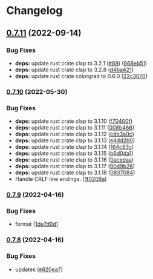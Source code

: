 # Changelog

## [0.7.11](https://github.com/davidkna/lcat-rs/compare/lcat-v0.7.10...lcat-v0.7.11) (2022-09-14)


### Bug Fixes

* **deps:** update rust crate clap to 3.2.1 ([#89](https://github.com/davidkna/lcat-rs/issues/89)) ([868eb51](https://github.com/davidkna/lcat-rs/commit/868eb5156d92f2e3266640871709451ddbf2b9ec))
* **deps:** update rust crate clap to 3.2.8 ([d4ba421](https://github.com/davidkna/lcat-rs/commit/d4ba421213c1467777fd61c368b6925b64ede789))
* **deps:** update rust crate colorgrad to 0.6.0 ([22c3070](https://github.com/davidkna/lcat-rs/commit/22c30700de54b5f9c107b279c71d22d7db25a87b))

### [0.7.10](https://github.com/davidkna/lcat-rs/compare/lcat-v0.7.9...lcat-v0.7.10) (2022-05-30)


### Bug Fixes

* **deps:** update rust crate clap to 3.1.10 ([f70400f](https://github.com/davidkna/lcat-rs/commit/f70400f53e3bf5287cad293a7d90a542c366948a))
* **deps:** update rust crate clap to 3.1.11 ([008b466](https://github.com/davidkna/lcat-rs/commit/008b46680536ce0219830f4c95b93f7ab572b99b))
* **deps:** update rust crate clap to 3.1.12 ([cdb3a0c](https://github.com/davidkna/lcat-rs/commit/cdb3a0cc398cc1f7fc7da523fba16b85a54f26c1))
* **deps:** update rust crate clap to 3.1.13 ([e4dd2b0](https://github.com/davidkna/lcat-rs/commit/e4dd2b0953feddb2887ac774316ebc4f485f2684))
* **deps:** update rust crate clap to 3.1.14 ([164c83c](https://github.com/davidkna/lcat-rs/commit/164c83c204aeda806fdfc4a2ce38137067727909))
* **deps:** update rust crate clap to 3.1.15 ([b6d0da1](https://github.com/davidkna/lcat-rs/commit/b6d0da1c13a6854ac7619a84764b2461150fc17f))
* **deps:** update rust crate clap to 3.1.16 ([0aceeaa](https://github.com/davidkna/lcat-rs/commit/0aceeaa3104e0d8b35142abdcf3e593668de4d36))
* **deps:** update rust crate clap to 3.1.17 ([90d9b26](https://github.com/davidkna/lcat-rs/commit/90d9b262a07c4062062da65dd219afdbdfc2c434))
* **deps:** update rust crate clap to 3.1.18 ([0837084](https://github.com/davidkna/lcat-rs/commit/0837084c1c6cc741f6847c23046d134705600ee0))
* Handle CRLF line endings. ([1f0209a](https://github.com/davidkna/lcat-rs/commit/1f0209acd29806a7170d738fbd0add8e6976a50f))

### [0.7.9](https://github.com/davidkna/lcat-rs/compare/lcat-v0.7.8...lcat-v0.7.9) (2022-04-16)


### Bug Fixes

* format ([1de7d0d](https://github.com/davidkna/lcat-rs/commit/1de7d0dc1120c9bd58d5b8ee6b3eee763d6ecd4f))

### [0.7.8](https://github.com/davidkna/lcat-rs/compare/lcat-v0.7.7...lcat-v0.7.8) (2022-04-16)


### Bug Fixes

* updates ([e820ea7](https://github.com/davidkna/lcat-rs/commit/e820ea7458de7c26dc98785da21fa5c2ddab04e4))
